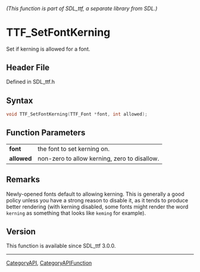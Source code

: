 ###### (This function is part of SDL_ttf, a separate library from SDL.)
# TTF_SetFontKerning

Set if kerning is allowed for a font.

## Header File

Defined in SDL_ttf.h

## Syntax

```c
void TTF_SetFontKerning(TTF_Font *font, int allowed);

```

## Function Parameters

|                 |                                              |
| --------------- | -------------------------------------------- |
| **font**        | the font to set kerning on.                  |
| **allowed**     | non-zero to allow kerning, zero to disallow. |

## Remarks

Newly-opened fonts default to allowing kerning. This is generally a good
policy unless you have a strong reason to disable it, as it tends to
produce better rendering (with kerning disabled, some fonts might render
the word `kerning` as something that looks like `keming` for example).

## Version

This function is available since SDL_ttf 3.0.0.

----
[CategoryAPI](CategoryAPI), [CategoryAPIFunction](CategoryAPIFunction)

